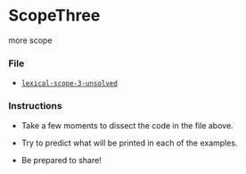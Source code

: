 # ScopeThree
more scope

### File

* [`lexical-scope-3-unsolved`](Unsolved/lexical-scope-3-unsolved.html)

### Instructions

* Take a few moments to dissect the code in the file above.

* Try to predict what will be printed in each of the examples.

* Be prepared to share!
